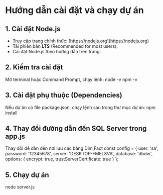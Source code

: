 # Hướng dẫn cài đặt và chạy dự án

## 1. Cài đặt Node.js

- Truy cập trang chính thức: [https://nodejs.org](https://nodejs.org)
- Tải phiên bản **LTS** (Recommended for most users).
- Cài đặt Node.js theo hướng dẫn trên trang.

## 2. Kiểm tra cài đặt

Mở terminal hoặc Command Prompt, chạy lệnh:
node -v
npm -v

## 3. Cài đặt phụ thuộc (Dependencies)
Nếu dự án có file package.json, chạy lệnh sau trong thư mục dự án:
npm install

## 4. Thay đổi đường dẫn đến SQL Server trong app.js
Thay đổi để dẫn đến nơi lưu các bảng Dim,Fact
const config = {
    user: 'sa',
    password: '12345678',
    server: 'DESKTOP-FMEL8VA',
    database: 'dbdw',
    options: {
        encrypt: true,
        trustServerCertificate: true
    }
};
## 5. Chạy dự án
node server.js
